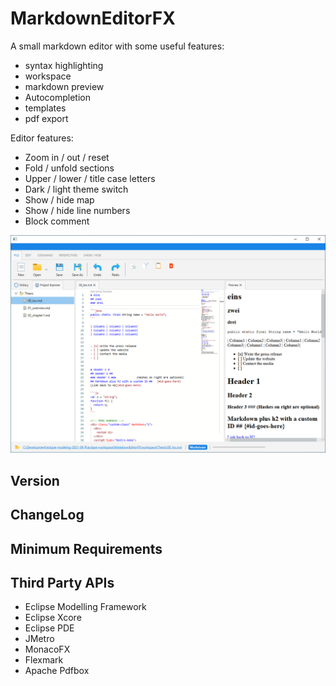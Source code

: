 # MarkdownEditorFX
A small markdown editor with some useful features:
* syntax highlighting
* workspace
* markdown preview
* Autocompletion
* templates
* pdf export

Editor features:
* Zoom in / out / reset
* Fold / unfold sections
* Upper / lower / title case letters
* Dark / light theme switch
* Show / hide map
* Show / hide line numbers
* Block comment 

![Application](https://github.com/chqu1012/MarkdownEditorFX/blob/main/MarkdownEditorFX/resources/01_app.png)  

## Version

## ChangeLog

## Minimum Requirements

## Third Party APIs
* Eclipse Modelling Framework
* Eclipse Xcore
* Eclipse PDE
* JMetro
* MonacoFX
* Flexmark
* Apache Pdfbox
